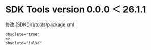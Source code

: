 # SDK Tools version 0.0.0 ＜ 26.1.1

修改 \[SDKDir\]/tools/package.xml 

```text
obsolete="true"
=>
obsolete="false"
```

